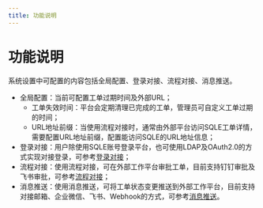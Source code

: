 ```yaml
---
title: 功能说明
---
```


# 功能说明
系统设置中可配置的内容包括全局配置、登录对接、流程对接、消息推送。

* 全局配置：当前可配置工单过期时间及外部URL；
    * 工单失效时间：平台会定期清理已完成的工单，管理员可自定义工单过期的时间；
    * URL地址前缀：当使用流程对接时，通常由外部平台访问SQLE工单详情，需要配置URL地址前缀，配置能访问SQLE的URL地址信息；
* 登录对接：用户除使用SQLE账号登录平台，也可使用LDAP及OAuth2.0的方式实现对接登录，可参考[登录对接](login_syn.md)；
* 流程对接：使用流程对接，可在外部工作平台审批工单，目前支持钉钉审批及飞书审批，可参考[流程对接](process_syn.md)；
* 消息推送：使用消息推送，可将工单状态变更推送到外部工作平台，目前支持对接邮箱、企业微信、飞书、Webhook的方式，可参考[消息推送](message_syn.md)。



